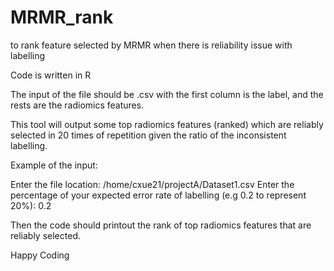 # MRMR_rank
to rank feature selected by MRMR when there is reliability issue with labelling

Code is written in R

The input of the file should be .csv with the first column is the label, and the rests are the radiomics features.

This tool will output some top radiomics features (ranked) which are reliably selected in 20 times of repetition given the ratio of the inconsistent labelling.

Example of the input: 

Enter the file location: /home/cxue21/projectA/Dataset1.csv
Enter the percentage of your expected error rate of labelling (e.g 0.2 to represent 20%): 0.2

Then the code should printout the rank of top radiomics features that are reliably selected.

Happy Coding
